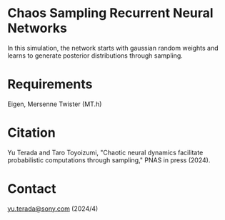 # Chaos Sampling Recurrent Neural Networks

In this simulation, the network starts with gaussian random weights and learns to generate posterior distributions through sampling.


# Requirements

Eigen, Mersenne Twister (MT.h)


# Citation

Yu Terada and Taro Toyoizumi, "Chaotic neural dynamics facilitate probabilistic computations through sampling," PNAS in press (2024).


# Contact

yu.terada@sony.com (2024/4)

